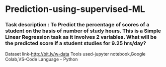 # Prediction-using-supervised-ML
### Task description : To Predict the percentage of scores of a student on the basis of number of study hours. This is a Simple Linear Regression task as it involves 2       variables. What will be the predicted score if a student studies for 9.25 hrs/day?
Dataset link-http://bit.ly/w-data
Tools used-jupyter notebook,Google Colab,VS-Code
Language - Python
